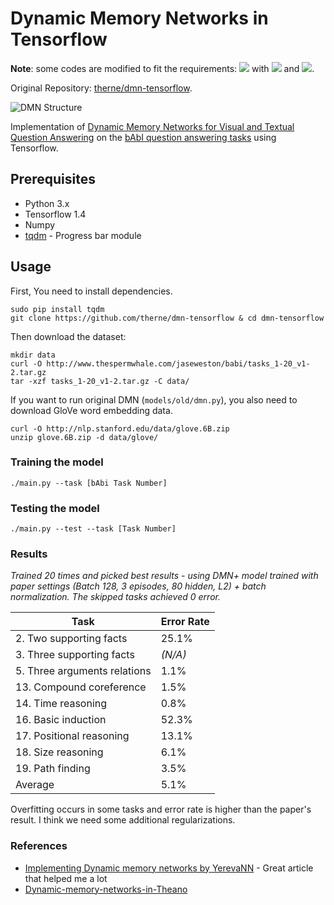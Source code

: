 # Dynamic Memory Networks in Tensorflow

**Note**: some codes are modified to fit the requirements: ![](https://img.shields.io/badge/MacOS%20High%20Sierra-10.13.2-green.svg) with ![](https://img.shields.io/badge/Python-3.6-brightgreen.svg) and ![](https://img.shields.io/badge/TensorFlow-1.4.0-yellowgreen.svg).

Original Repository: [therne/dmn-tensorflow](https://github.com/therne/dmn-tensorflow).

![DMN Structure][img-url]

Implementation of [Dynamic Memory Networks for Visual and Textual Question Answering][paper] on the
[bAbI question answering tasks][babi] using Tensorflow.

## Prerequisites
- Python 3.x
- Tensorflow 1.4
- Numpy
- [tqdm](https://pypi.python.org/pypi/tqdm) - Progress bar module

## Usage
First, You need to install dependencies.
```
sudo pip install tqdm
git clone https://github.com/therne/dmn-tensorflow & cd dmn-tensorflow
```

Then download the dataset:
```
mkdir data
curl -O http://www.thespermwhale.com/jaseweston/babi/tasks_1-20_v1-2.tar.gz
tar -xzf tasks_1-20_v1-2.tar.gz -C data/
```

If you want to run original DMN (`models/old/dmn.py`), you also need to download GloVe word embedding data.
```
curl -O http://nlp.stanford.edu/data/glove.6B.zip
unzip glove.6B.zip -d data/glove/
```

### Training the model
```
./main.py --task [bAbi Task Number]
```

### Testing the model
```
./main.py --test --task [Task Number]
```

### Results
*Trained 20 times and picked best results - using DMN+ model trained with paper settings (Batch 128, 3 episodes, 80 hidden, L2) + batch normalization. The skipped tasks achieved 0 error.*

Task                         | Error Rate
-----------------------------|-------
2. Two supporting facts      | 25.1%
3. Three supporting facts    | *(N/A)*
5. Three arguments relations | 1.1%
13. Compound coreference     | 1.5%
14. Time reasoning           | 0.8%
16. Basic induction          | 52.3%
17. Positional reasoning     | 13.1%
18. Size reasoning           | 6.1%
19. Path finding             | 3.5%
Average                      | 5.1%

Overfitting occurs in some tasks and error rate is higher than the paper's result.
I think we need some additional regularizations.

### References
- [Implementing Dynamic memory networks by YerevaNN][impl-dmn-yerevann] - Great article that helped me a lot
- [Dynamic-memory-networks-in-Theano][dmn-in-theano]

[paper]: https://arxiv.org/abs/1603.01417
[babi]: https://research.facebook.com/research/babi/
[img-url]: http://i.imgur.com/30DePKh.png
[impl-dmn-yerevann]: https://yerevann.github.io/2016/02/05/implementing-dynamic-memory-networks/
[dmn-in-theano]: https://github.com/YerevaNN/Dynamic-memory-networks-in-Theano
